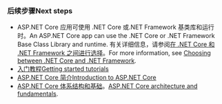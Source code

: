 ### <a name="next-steps"></a><span data-ttu-id="6b81c-101">后续步骤</span><span class="sxs-lookup"><span data-stu-id="6b81c-101">Next steps</span></span>

* <span data-ttu-id="6b81c-102">ASP.NET Core 应用可使用 .NET Core 或.NET Framework 基类库和运行时。</span><span class="sxs-lookup"><span data-stu-id="6b81c-102">An ASP.NET Core app can use the .NET Core or .NET Framework Base Class Library and runtime.</span></span> <span data-ttu-id="6b81c-103">有关详细信息，请参阅[在 .NET Core 和 .NET Framework 之间进行选择](/dotnet/articles/standard/choosing-core-framework-server)。</span><span class="sxs-lookup"><span data-stu-id="6b81c-103">For more information, see [Choosing between .NET Core and .NET Framework](/dotnet/articles/standard/choosing-core-framework-server).</span></span>
* [<span data-ttu-id="6b81c-104">入门教程</span><span class="sxs-lookup"><span data-stu-id="6b81c-104">Getting started tutorials</span></span>](xref:tutorials/index)
* [<span data-ttu-id="6b81c-105">ASP.NET Core 简介</span><span class="sxs-lookup"><span data-stu-id="6b81c-105">Introduction to ASP.NET Core</span></span>](xref:index) 
* <span data-ttu-id="6b81c-106">[ASP.NET Core 体系结构和基础](xref:fundamentals/index)。</span><span class="sxs-lookup"><span data-stu-id="6b81c-106">[ASP.NET Core architecture and fundamentals](xref:fundamentals/index).</span></span>
